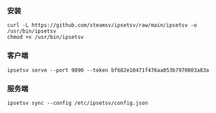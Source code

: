 ### 安装

```
curl -L https://github.com/steamsv/ipsetsv/raw/main/ipsetsv -o /usr/bin/ipsetsv
chmod +x /usr/bin/ipsetsv
```

### 客户端

```
ipsetsv serve --port 9090 --token bf682e10471f476aa053b7970803a83a
```

### 服务端

```
ipsetsv sync --config /etc/ipsetsv/config.json
```
